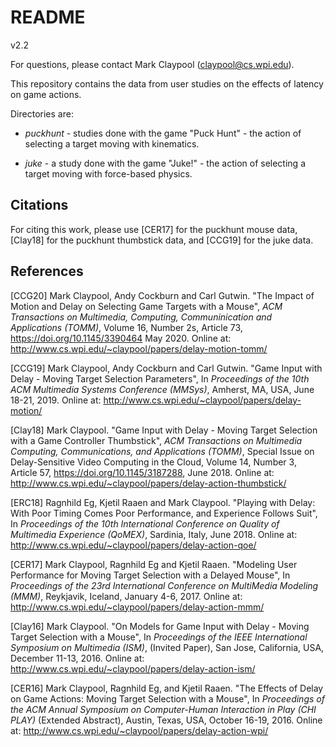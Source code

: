 # README

v2.2

For questions, please contact Mark Claypool (claypool@cs.wpi.edu).

This repository contains the data from user studies on the effects of
latency on game actions.

Directories are:

+ *puckhunt* - studies done with the game "Puck Hunt" - the action of
  selecting a target moving with kinematics.

+ *juke* - a study done with the game "Juke!" - the action of
  selecting a target moving with force-based physics.

## Citations

For citing this work, please use [CER17] for the puckhunt mouse data,
[Clay18] for the puckhunt thumbstick data, and [CCG19] for the juke
data.

## References

[CCG20] Mark Claypool, Andy Cockburn and Carl Gutwin. "The Impact of
Motion and Delay on Selecting Game Targets with a Mouse", *ACM
Transactions on Multimedia, Computing, Communinication and
Applications (TOMM)*, Volume 16, Number 2s, Article 73,
<https://doi.org/10.1145/3390464> May 2020. Online at:
<http://www.cs.wpi.edu/~claypool/papers/delay-motion-tomm/>

[CCG19] Mark Claypool, Andy Cockburn and Carl Gutwin. "Game Input with
Delay - Moving Target Selection Parameters", In *Proceedings of the
10th ACM Multimedia Systems Conference (MMSys)*, Amherst, MA, USA,
June 18-21, 2019. Online at:
<http://www.cs.wpi.edu/~claypool/papers/delay-motion/>

[Clay18] Mark Claypool. "Game Input with Delay - Moving Target
Selection with a Game Controller Thumbstick", *ACM Transactions on
Multimedia Computing, Communications, and Applications (TOMM)*,
Special Issue on Delay-Sensitive Video Computing in the Cloud, Volume
14, Number 3, Article 57, <https://doi.org/10.1145/3187288>, June
2018. Online at:
<http://www.cs.wpi.edu/~claypool/papers/delay-action-thumbstick/>

[ERC18] Ragnhild Eg, Kjetil Raaen and Mark Claypool. "Playing with
Delay: With Poor Timing Comes Poor Performance, and Experience Follows
Suit", In *Proceedings of the 10th International Conference on Quality
of Multimedia Experience (QoMEX)*, Sardinia, Italy, June 2018. Online
at: <http://www.cs.wpi.edu/~claypool/papers/delay-action-qoe/>

[CER17] Mark Claypool, Ragnhild Eg and Kjetil Raaen. "Modeling User
Performance for Moving Target Selection with a Delayed Mouse", In
*Proceedings of the 23rd International Conference on MultiMedia
Modeling (MMM)*, Reykjavik, Iceland, January 4-6, 2017. Online at:
<http://www.cs.wpi.edu/~claypool/papers/delay-action-mmm/>

[Clay16] Mark Claypool. "On Models for Game Input with Delay - Moving
Target Selection with a Mouse", In *Proceedings of the IEEE
International Symposium on Multimedia (ISM)*, (Invited Paper), San
Jose, California, USA, December 11-13, 2016. Online at:
<http://www.cs.wpi.edu/~claypool/papers/delay-action-ism/>

[CER16] Mark Claypool, Ragnhild Eg, and Kjetil Raaen. "The Effects of
Delay on Game Actions: Moving Target Selection with a Mouse", In
*Proceedings of the ACM Annual Symposium on Computer-Human Interaction
in Play (CHI PLAY)* (Extended Abstract), Austin, Texas, USA, October
16-19, 2016. Online at:
<http://www.cs.wpi.edu/~claypool/papers/delay-action-wpi/>
